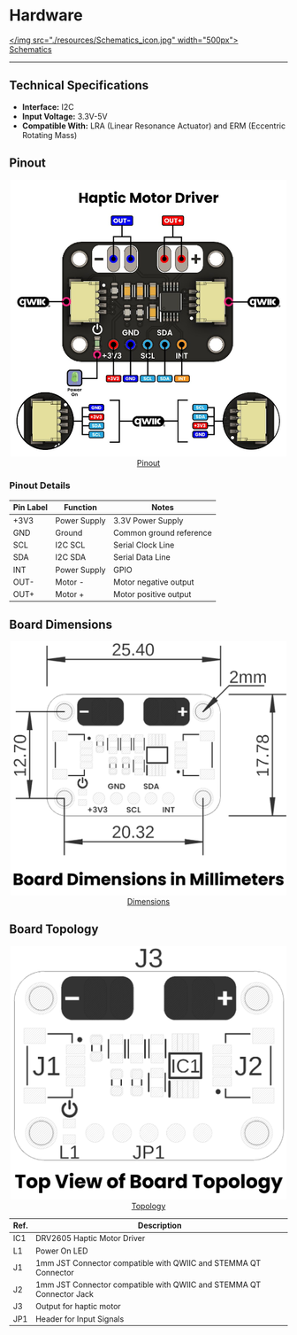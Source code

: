 # Hardware


<a href="./unit_schematic_v_1_0_ue0065_DRV2605.pdf"></img src="./resources/Schematics_icon.jpg" width="500px"><br/> Schematics</a>

---

## Technical Specifications

- **Interface:** I2C 
- **Input Voltage:** 3.3V-5V
- **Compatible With:** LRA (Linear Resonance Actuator) and ERM (Eccentric Rotating Mass) 

## Pinout

<div align="center">
<a href="./resources/unit_pinout_v_1_0_ue0065_DRV2605.jpg"> <img src="./resources/unit_pinout_v_1_0_ue0065_DRV2605.jpg" width="500x"><br/>Pinout</a>
</div>

### **Pinout Details**

| Pin Label | Function         | Notes                             |
|-----------|------------------|-----------------------------------|
| +3V3      | Power Supply     | 3.3V Power Supply                 |
| GND       | Ground           | Common ground reference           |
| SCL       | I2C SCL          | Serial Clock Line                 |
| SDA       | I2C SDA          | Serial Data Line                  |
| INT       | Power Supply     | GPIO                              |
| OUT-      | Motor -          | Motor negative output             |
| OUT+      | Motor +          | Motor positive output             |


</div>

## Board Dimensions
<div align="center">
<a href="./resources/unit_dimension_v_1_0_ue0065_DRV2605.png"><img src="./resources/unit_dimension_v_1_0_ue0065_DRV2605.png" width="500px"><br/>Dimensions</a>
</div>

## Board Topology
<div align="center">
<a href="./resources/unit_topology_v_1_0_ue0065_DRV2605.png"><img src="./resources/unit_topology_v_1_0_ue0065_DRV2605.png" width="500px"><br/>Topology</a>
</div>

| Ref.  | Description                                                                 |
|-------|-----------------------------------------------------------------------------|
| IC1   | DRV2605 Haptic Motor Driver                                                 |
| L1    | Power On LED                                                                |
| J1    | 1mm JST Connector compatible with QWIIC and STEMMA QT Connector             |
| J2    | 1mm JST Connector compatible with QWIIC and STEMMA QT Connector Jack        |
| J3    | Output for haptic motor                                                     |
| JP1   | Header for Input Signals                                                    |